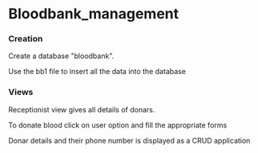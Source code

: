 # Bloodbank_management

### Creation
Create a database "bloodbank".

Use the bb1 file to insert all the data into the database

### Views

Receptionist view gives all details of donars.

To donate blood click on user option and fill the appropriate forms 

Donar details and their phone number is displayed as a CRUD application



